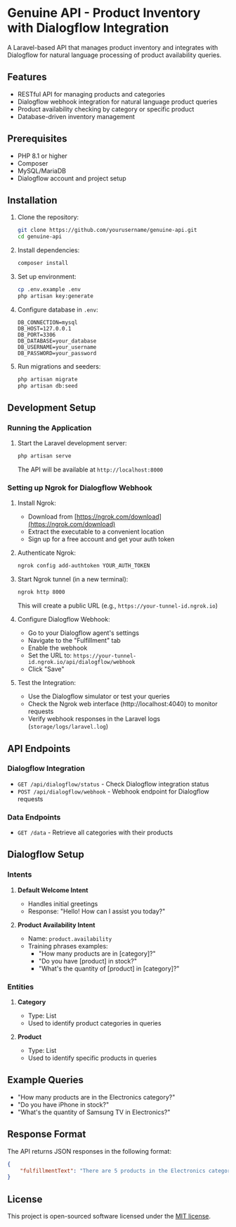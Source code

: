 # Genuine API - Product Inventory with Dialogflow Integration

A Laravel-based API that manages product inventory and integrates with Dialogflow for natural language processing of product availability queries.

## Features

- RESTful API for managing products and categories
- Dialogflow webhook integration for natural language product queries
- Product availability checking by category or specific product
- Database-driven inventory management

## Prerequisites

- PHP 8.1 or higher
- Composer
- MySQL/MariaDB
- Dialogflow account and project setup

## Installation

1. Clone the repository:
   ```bash
   git clone https://github.com/yourusername/genuine-api.git
   cd genuine-api
   ```

2. Install dependencies:
   ```bash
   composer install
   ```

3. Set up environment:
   ```bash
   cp .env.example .env
   php artisan key:generate
   ```

4. Configure database in `.env`:
   ```
   DB_CONNECTION=mysql
   DB_HOST=127.0.0.1
   DB_PORT=3306
   DB_DATABASE=your_database
   DB_USERNAME=your_username
   DB_PASSWORD=your_password
   ```

5. Run migrations and seeders:
   ```bash
   php artisan migrate
   php artisan db:seed
   ```

## Development Setup

### Running the Application

1. Start the Laravel development server:
   ```bash
   php artisan serve
   ```
   The API will be available at `http://localhost:8000`

### Setting up Ngrok for Dialogflow Webhook

1. Install Ngrok:
   - Download from [https://ngrok.com/download](https://ngrok.com/download)
   - Extract the executable to a convenient location
   - Sign up for a free account and get your auth token

2. Authenticate Ngrok:
   ```bash
   ngrok config add-authtoken YOUR_AUTH_TOKEN
   ```

3. Start Ngrok tunnel (in a new terminal):
   ```bash
   ngrok http 8000
   ```
   This will create a public URL (e.g., `https://your-tunnel-id.ngrok.io`)

4. Configure Dialogflow Webhook:
   - Go to your Dialogflow agent's settings
   - Navigate to the "Fulfillment" tab
   - Enable the webhook
   - Set the URL to: `https://your-tunnel-id.ngrok.io/api/dialogflow/webhook`
   - Click "Save"

5. Test the Integration:
   - Use the Dialogflow simulator or test your queries
   - Check the Ngrok web interface (http://localhost:4040) to monitor requests
   - Verify webhook responses in the Laravel logs (`storage/logs/laravel.log`)

## API Endpoints

### Dialogflow Integration

- `GET /api/dialogflow/status` - Check Dialogflow integration status
- `POST /api/dialogflow/webhook` - Webhook endpoint for Dialogflow requests

### Data Endpoints

- `GET /data` - Retrieve all categories with their products

## Dialogflow Setup

### Intents

1. **Default Welcome Intent**
   - Handles initial greetings
   - Response: "Hello! How can I assist you today?"

2. **Product Availability Intent**
   - Name: `product.availability`
   - Training phrases examples:
     - "How many products are in [category]?"
     - "Do you have [product] in stock?"
     - "What's the quantity of [product] in [category]?"

### Entities

1. **Category**
   - Type: List
   - Used to identify product categories in queries

2. **Product**
   - Type: List
   - Used to identify specific products in queries

## Example Queries

- "How many products are in the Electronics category?"
- "Do you have iPhone in stock?"
- "What's the quantity of Samsung TV in Electronics?"

## Response Format

The API returns JSON responses in the following format:

```json
{
    "fulfillmentText": "There are 5 products in the Electronics category."
}
```

## License

This project is open-sourced software licensed under the [MIT license](https://opensource.org/licenses/MIT).
